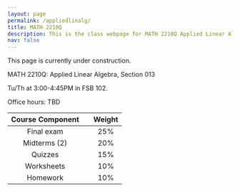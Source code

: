 ```yaml
---
layout: page
permalink: /appliedlinalg/
title: MATH 2210Q
description: This is the class webpage for MATH 2210Q Applied Linear Algebra at UConn.  
nav: false
---
```


This page is currently under construction. 


MATH 2210Q: Applied Linear Algebra, Section 013

Tu/Th at 3:00-4:45PM in FSB 102. 

Office hours: TBD


| Course Component |       | Weight    | 
| :----:           | :---: |  :----:   |   
| Final exam       |       |  25%      | 
| Midterms (2)     |       |  20%      | 
| Quizzes          |       |  15%      |
| Worksheets       |       |  10%      |  
| Homework         |       |  10%      |


<!-- 

Final will be cummulative and during finals week

Two midterms 

Quizzes will be weekly (2 random homework problems)

Worksheets will be mostly done in class

Homework will be about 10 problems per week on MyMathLab (3-4 per section we cover that week)

I will do a mostly flipped classroom style. A little bit of lecture plus problem solving session/working on worksheets. 
I will do more lecture on the days we are covering harder sections. 

-->
